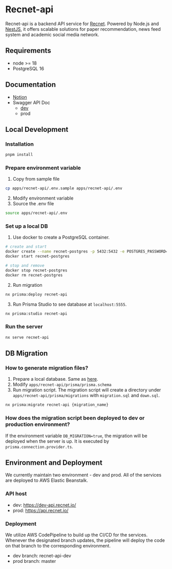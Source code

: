 # Recnet-api

Recnet-api is a backend API service for [Recnet](https://www.recnet.io/). Powered by Node.js and [NestJS](https://nestjs.com/), it offers scalable solutions for paper recommendation, news feed system and academic social media network.

## Requirements

- node >= 18
- PostgreSQL 16

## Documentation
- [Notion](https://www.notion.so/RecNet-f8440e23b4e54af4a9636e84ed101815)
- Swagger API Doc
  - [dev](https://dev-api.recnet.io/api)
  - prod

## Local Development

### Installation
```bash
pnpm install
```

### Prepare environment variable
1. Copy from sample file
```bash
cp apps/recnet-api/.env.sample apps/recnet-api/.env
```
2. Modify environment variable
3. Source the .env file
```bash
source apps/recnet-api/.env
```

### Set up a local DB
1. Use docker to create a PostgreSQL container.
```bash
# create and start
docker create --name recnet-postgres -p 5432:5432 -e POSTGRES_PASSWORD=admin postgres:16.2
docker start recnet-postgres

# stop and remove
docker stop recnet-postgres
docker rm recnet-postgres
```

2. Run migration
```bash
nx prisma:deploy recnet-api
```

3. Run Prisma Studio to see database at `localhost:5555`.
```bash
nx prisma:studio recnet-api
```

### Run the server
```bash
nx serve recnet-api
```

## DB Migration
### How to generate migration files?
1. Prepare a local database. Same as [here](#set-up-a-local-db).
2. Modify `apps/recnet-api/prisma/prisma.schema`
3. Run migration script. The migration script will create a directory under `apps/recnet-api/prisma/migrations` with `migration.sql` and `down.sql`.
```bash
nx prisma:migrate recnet-api {migration_name}
```

### How does the migration script been deployed to dev or production environment?
If the environment variable `DB_MIGRATION=true`, the migration will be deployed when the server is up. It is executed by `prisma.connection.provider.ts`.

## Environment and Deployment
We currently maintain two environment - dev and prod. All of the services are deployed to AWS Elastic Beanstalk.

### API host
- dev: https://dev-api.recnet.io/
- prod: https://api.recnet.io/

### Deployment
We utilize AWS CodePipeline to build up the CI/CD for the services. Whenever the designated branch updates, the pipeline will deploy the code on that branch to the corresponding environment.

- dev branch: recnet-api-dev
- prod branch: master
